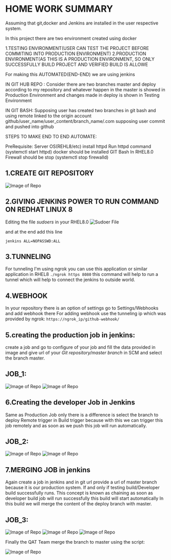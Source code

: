 # HOME WORK SUMMARY

Assuming that git,docker and Jenkins are installed in the user respective system.

In this project there are two environment created using docker

1.TESTING ENVIRONMENT(USER CAN TEST THE PROJECT BEFORE COMMITING INTO PRODUCTION ENVIRONMENT)
2.PRODUCTION ENVIRONMENT(AS THIS IS A PRODUCTION ENVIRONMENT, SO ONLY SUCCESSFULLY BUILD PROJECT AND VERIFIED BUILD IS ALLOWE

For making this AUTOMATED(END-END) we are using jenkins

IN GIT HUB REPO :
Consider there are two branches master and deploy according to my repository and whatever happen in the master is showed in Production Environment and changes made in deploy is shown in Testing Environment

IN GIT BASH:
Supposing user has created two branches in git bash and using remote linked to the origin account github/user_name/user_content/branch_name/.com 
supposing user commit and pushed into github


STEPS TO MAKE END TO END AUTOMATE:

PreRequisite:
Server OS(REHL8/etc)
install httpd
Run httpd command (systemctl start httpd) 
docker should be installed
GIT Bash
In RHEL8.0 Firewall should be stop (systemctl stop firewalld)



## 1.CREATE GIT REPOSITORY
![Image of Repo](https://github.com/Arun878/images/blob/master/Screenshot%20(74).png)

## 2.GIVING JENKINS POWER TO RUN COMMAND ON REDHAT LINUX 8

  Editing the file *sudoers* in your RHEL8.0
  ![Sudoer File](https://github.com/Arun878/images/blob/master/Screenshot%20(75).png)
  
  and at the end add this line
  
  `jenkins ALL=NOPASSWD:ALL`
  
  
## 3.TUNNELING
  For tunneling I'm using ngrok you can use this application or similar application in RHEL8
 `./ngrok https 8080` this command will help to run a tunnel which will help to connect the jenkins to outside world.
 
## 4.WEBHOOK
  In your repository there is an option of settings go to Settings/Webhooks and add webhook there 
  For adding webhook use the tunneling ip which was provided by ngrok:
                  `https://ngrok_ip/github-webhook/`
  
## 5.creating the production job in jenkins:
  create a job and go to configure of your job and fill the data provided in image and give url of your *Git repository/master branch*     in SCM and select the branch master. 
  
  ## JOB_1:
  ![Image of Repo](https://github.com/Arun878/images/blob/master/Screenshot%20(76).png)
  ![Image of Repo](https://github.com/Arun878/images/blob/master/Screenshot%20(77).png)

## 6.Creating the developer Job in Jenkins
  Same as Production Job only there is a difference is select the branch to deploy
  Remote trigger in Build trigger because with this we can trigger this job remotely and as soon as we push this job will run automatically.
  
  ## JOB_2:
  ![Image of Repo](https://github.com/Arun878/images/blob/master/Screenshot%20(78).png)
  ![Image of Repo](https://github.com/Arun878/images/blob/master/Screenshot%20(79).png)
  
  
## 7.MERGING JOB in jenkins
  Again create a job in jenkins and in git url provide a url of master branch because it is our production system.
  If and only if testing build/Developer build successfully runs.
  This concept is known as chaining as soon as developer build job will run successfully this build will start automatically
  In this build we will merge the content of the deploy branch with master.
  
  ## JOB_3:
   ![Image of Repo](https://github.com/Arun878/images/blob/master/Screenshot%20(80).png)
   ![Image of Repo](https://github.com/Arun878/images/blob/master/Screenshot%20(81).png)
   ![Image of Repo](https://github.com/Arun878/images/blob/master/Screenshot%20(82).png)
   
   
   Finally the QAT Team merge the branch to master using the script:
   
   ![Image of Repo](https://github.com/Arun878/images/blob/master/Screenshot%20(84).png)
  
  
  
